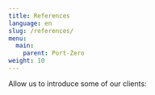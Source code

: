 ```yaml
---
title: References
language: en
slug: /references/
menu: 
  main:
    parent: Port-Zero
weight: 10
---
```


Allow us to introduce some of our clients:
